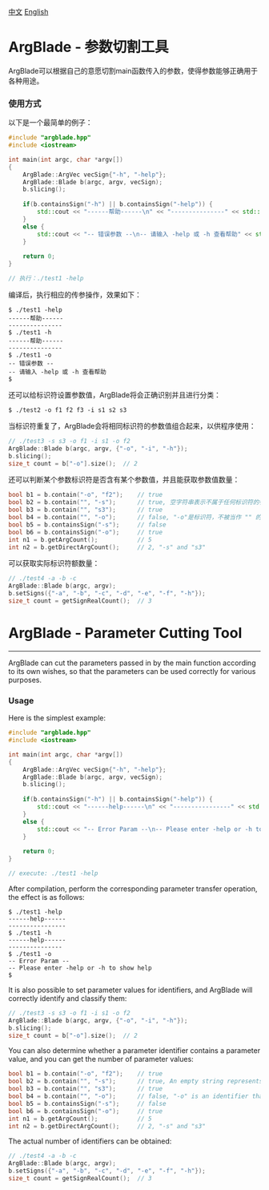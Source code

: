 [中文](#Chinese) [English](#English)

# <a id="Chinese" style="color: inherit;">ArgBlade - 参数切割工具</a>

ArgBlade可以根据自己的意愿切割main函数传入的参数，使得参数能够正确用于各种用途。

### 使用方式

以下是一个最简单的例子：

```c++
#include "argblade.hpp"
#include <iostream>

int main(int argc, char *argv[])
{
    ArgBlade::ArgVec vecSign{"-h", "-help"};
    ArgBlade::Blade b(argc, argv, vecSign);
    b.slicing();
    
    if(b.containsSign("-h") || b.containsSign("-help")) {
        std::cout << "------帮助------\n" << "---------------" << std::endl;
    }
    else {
        std::cout << "-- 错误参数 --\n-- 请输入 -help 或 -h 查看帮助" << std::endl;
    }
    
    return 0;
}

// 执行：./test1 -help
```

编译后，执行相应的传参操作，效果如下：

```shell
$ ./test1 -help
------帮助------
---------------
$ ./test1 -h
------帮助------
---------------
$ ./test1 -o
-- 错误参数 --
-- 请输入 -help 或 -h 查看帮助
$ 
```

还可以给标识符设置参数值，ArgBlade将会正确识别并且进行分类：

```shell
$ ./test2 -o f1 f2 f3 -i s1 s2 s3
```

当标识符重复了，ArgBlade会将相同标识符的参数值组合起来，以供程序使用：

```c++
// ./test3 -s s3 -o f1 -i s1 -o f2
ArgBlade::Blade b(argc, argv, {"-o", "-i", "-h"});
b.slicing();
size_t count = b["-o"].size();	// 2
```

还可以判断某个参数标识符是否含有某个参数值，并且能获取参数值数量：

```c++
bool b1 = b.contain("-o", "f2");	// true
bool b2 = b.contain("", "-s");		// true, 空字符串表示不属于任何标识符的参数组，此处"-s"并不是标识符，且紧跟着程序后面，因此它属于 "" 的参数
bool b3 = b.contain("", "s3");		// true
bool b4 = b.contain("", "-o");		// false, "-o"是标识符，不被当作 "" 的参数值
bool b5 = b.containsSign("-s");		// false
bool b6 = b.containsSign("-o");		// true
int n1 = b.getArgCount();			// 5
int n2 = b.getDirectArgCount();		// 2, "-s" and "s3"
```

可以获取实际标识符额数量：

```c++
// ./test4 -a -b -c
ArgBlade::Blade b(argc, argv);
b.setSigns({"-a", "-b", "-c", "-d", "-e", "-f", "-h"});
size_t count = getSignRealCount();	// 3
```



# <a id="English" style="color: inherit;">ArgBlade - Parameter Cutting Tool</a>

------

ArgBlade can cut the parameters passed in by the main function according to its own wishes, so that the parameters can be used correctly for various purposes.

### Usage

Here is the simplest example:

```c++
#include "argblade.hpp"
#include <iostream>

int main(int argc, char *argv[])
{
    ArgBlade::ArgVec vecSign{"-h", "-help"};
    ArgBlade::Blade b(argc, argv, vecSign);
    b.slicing();
    
    if(b.containsSign("-h") || b.containsSign("-help")) {
        std::cout << "------help------\n" << "----------------" << std::endl;
    }
    else {
        std::cout << "-- Error Param --\n-- Please enter -help or -h to show help" << std::endl;
    }
    
    return 0;
}

// execute: ./test1 -help
```

After compilation, perform the corresponding parameter transfer operation, the effect is as follows:

```shell
$ ./test1 -help
------help------
----------------
$ ./test1 -h
------help------
---------------
$ ./test1 -o
-- Error Param --
-- Please enter -help or -h to show help
$ 
```

It is also possible to set parameter values for identifiers, and ArgBlade will correctly identify and classify them:

```c++
// ./test3 -s s3 -o f1 -i s1 -o f2
ArgBlade::Blade b(argc, argv, {"-o", "-i", "-h"});
b.slicing();
size_t count = b["-o"].size();	// 2
```

You can also determine whether a parameter identifier contains a parameter value, and you can get the number of parameter values:

```c++
bool b1 = b.contain("-o", "f2");	// true
bool b2 = b.contain("", "-s");		// true, An empty string represents a parameter group that does not belong to any identifier, where ""-s" is not an identifier, it immediately follows the program, so it belongs to an "" parameter.
bool b3 = b.contain("", "s3");		// true
bool b4 = b.contain("", "-o");		// false, "-o" is an identifier that is not treated as a parameter value for ""
bool b5 = b.containsSign("-s");		// false
bool b6 = b.containsSign("-o");		// true
int n1 = b.getArgCount();			// 5
int n2 = b.getDirectArgCount();		// 2, "-s" and "s3"
```

The actual number of identifiers can be obtained:

```c++
// ./test4 -a -b -c
ArgBlade::Blade b(argc, argv);
b.setSigns({"-a", "-b", "-c", "-d", "-e", "-f", "-h"});
size_t count = getSignRealCount();	// 3
```

